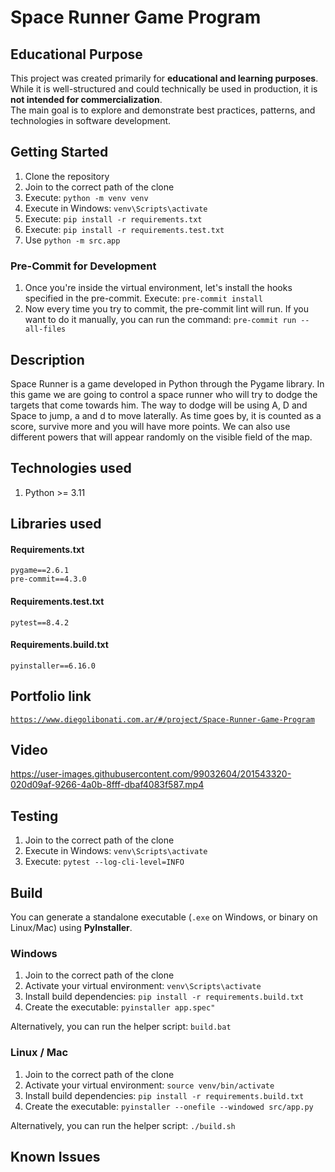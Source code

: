 # Space Runner Game Program

## Educational Purpose

This project was created primarily for **educational and learning purposes**.  
While it is well-structured and could technically be used in production, it is **not intended for commercialization**.  
The main goal is to explore and demonstrate best practices, patterns, and technologies in software development.

## Getting Started

1. Clone the repository
2. Join to the correct path of the clone
3. Execute: `python -m venv venv`
4. Execute in Windows: `venv\Scripts\activate`
5. Execute: `pip install -r requirements.txt`
6. Execute: `pip install -r requirements.test.txt`
7. Use `python -m src.app`

### Pre-Commit for Development

1. Once you're inside the virtual environment, let's install the hooks specified in the pre-commit. Execute: `pre-commit install`
2. Now every time you try to commit, the pre-commit lint will run. If you want to do it manually, you can run the command: `pre-commit run --all-files`

## Description

Space Runner is a game developed in Python through the Pygame library. In this game we are going to control a space runner who will try to dodge the targets that come towards him. The way to dodge will be using A, D and Space to jump, a and d to move laterally. As time goes by, it is counted as a score, survive more and you will have more points. We can also use different powers that will appear randomly on the visible field of the map.

## Technologies used

1. Python >= 3.11

## Libraries used

#### Requirements.txt

```
pygame==2.6.1
pre-commit==4.3.0
```

#### Requirements.test.txt

```
pytest==8.4.2
```

#### Requirements.build.txt

```
pyinstaller==6.16.0
```

## Portfolio link

[`https://www.diegolibonati.com.ar/#/project/Space-Runner-Game-Program`](https://www.diegolibonati.com.ar/#/project/Space-Runner-Game-Program)

## Video

https://user-images.githubusercontent.com/99032604/201543320-020d09af-9266-4a0b-8fff-dbaf4083f587.mp4

## Testing

1. Join to the correct path of the clone
2. Execute in Windows: `venv\Scripts\activate`
3. Execute: `pytest --log-cli-level=INFO`

## Build

You can generate a standalone executable (`.exe` on Windows, or binary on Linux/Mac) using **PyInstaller**.

### Windows

1. Join to the correct path of the clone
2. Activate your virtual environment: `venv\Scripts\activate`
3. Install build dependencies: `pip install -r requirements.build.txt`
4. Create the executable: `pyinstaller app.spec"`

Alternatively, you can run the helper script: `build.bat`

### Linux / Mac

1. Join to the correct path of the clone
2. Activate your virtual environment: `source venv/bin/activate`
3. Install build dependencies: `pip install -r requirements.build.txt`
4. Create the executable: `pyinstaller --onefile --windowed src/app.py`

Alternatively, you can run the helper script: `./build.sh`

## Known Issues
